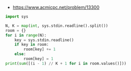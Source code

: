 * https://www.acmicpc.net/problem/13300

```python
import sys

N, K = map(int, sys.stdin.readline().split())
room = {}
for i in range(N):
    key = sys.stdin.readline()
    if key in room:
        room[key] += 1
    else:
        room[key] = 1
print(sum([(i - 1) // K + 1 for i in room.values()]))
```
